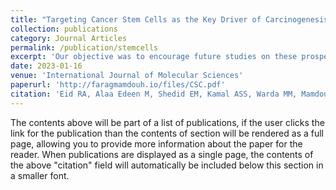 ```yaml
---
title: "Targeting Cancer Stem Cells as the Key Driver of Carcinogenesis and Therapeutic Resistance"
collection: publications
category: Journal Articles
permalink: /publication/stemcells
excerpt: 'Our objective was to encourage future studies on these prospective treatments to develop a framework for their application as single or combined therapeutics to eradicate various forms of cancer.'
date: 2023-01-16
venue: 'International Journal of Molecular Sciences'
paperurl: 'http://faragmamdouh.io/files/CSC.pdf'
citation: 'Eid RA, Alaa Edeen M, Shedid EM, Kamal ASS, Warda MM, Mamdouh F, Khedr SA, Soltan MA, Jeon HW, Zaki MSA, et al. Targeting Cancer Stem Cells as the Key Driver of Carcinogenesis and Therapeutic Resistance. International Journal of Molecular Sciences. 2023; 24(2):1786. https://doi.org/10.3390/ijms24021786'
---
```


The contents above will be part of a list of publications, if the user clicks the link for the publication than the contents of section will be rendered as a full page, allowing you to provide more information about the paper for the reader. When publications are displayed as a single page, the contents of the above "citation" field will automatically be included below this section in a smaller font.
